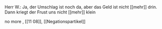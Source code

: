 Herr W.:  Ja, der Umschlag ist noch da,   aber das Geld ist nicht [[mehr]] drin.
Dann kriegt der Frust uns nicht [[mehr]] klein 


no more
, [[11 08]], [[Negationspartikel]]